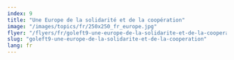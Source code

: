 ```yaml
---
index: 9
title: "Une Europe de la solidarité et de la coopération"
image: "/images/topics/fr/250x250_fr_europe.jpg"
flyer: "/flyers/fr/goleft9-une-europe-de-la-solidarite-et-de-la-cooperation.pdf"
slug: "goleft9-une-europe-de-la-solidarite-et-de-la-cooperation"
lang: fr
---
```

